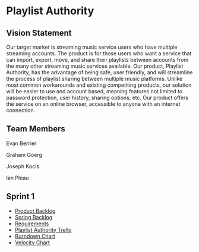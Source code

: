 # Playlist Authority

## Vision Statement

Our target market is streaming music service users who have multiple streaming accounts. The product is for those users who want a service that can import, export, move, and share their playlists between accounts from the many other streaming music services available. Our product, Playlist Authority, has the advantage of being safe, user friendly, and will streamline the process of playlist sharing between multiple music platforms. Unlike most common workarounds and existing competiting products, our solution will be easier to use and account based, meaning features not limited to password protection, user history, sharing options, etc. Our product offers the service on an online browser, accessible to anyone with an internet connection.

## Team Members
Evan Berrier

Graham Goerg

Joseph Kocis

Ian Pleau

## Sprint 1

- [Product Backlog](https://github.com/Joseph-Kocis/Playlist-Authority/blob/master/artifacts/Product%20Backlog.md)
- [Spring Backlog](https://github.com/Joseph-Kocis/Playlist-Authority/blob/master/artifacts/Sprint%201%20Backlog.md)
- [Requirements](https://github.com/Joseph-Kocis/Playlist-Authority/blob/master/artifacts/Requirements.md)
- [Playlist Authority Trello](https://trello.com/b/s7uX0ZY9/group-9-project)
- [Burndown Chart](https://docs.google.com/spreadsheets/d/10c9Y616LxQ4ofuoL96D6kGpoFNP8WnuWnjQCk5A_ekI/edit?usp=sharing)
- [Velocity Chart](https://docs.google.com/spreadsheets/d/1YIK11OSUo3puKVAhAjmKivfyoQqFW5sK2Z5_2rCFb0I/edit?usp=sharing)
